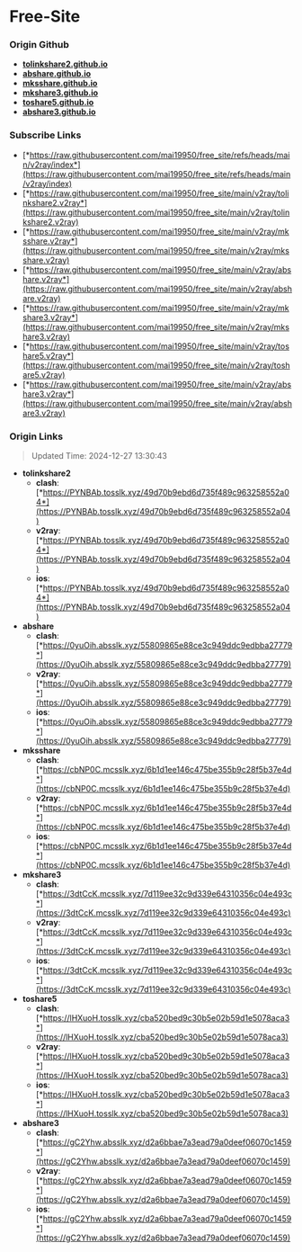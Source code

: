 # Free-Site

### Origin Github

- [**tolinkshare2.github.io**](https://github.com/tolinkshare2/tolinkshare2.github.io)
- [**abshare.github.io**](https://github.com/abshare/abshare.github.io)
- [**mksshare.github.io**](https://github.com/mksshare/mksshare.github.io)
- [**mkshare3.github.io**](https://github.com/mkshare3/mkshare3.github.io)
- [**toshare5.github.io**](https://github.com/toshare5/toshare5.github.io)
- [**abshare3.github.io**](https://github.com/abshare3/abshare3.github.io)

### Subscribe Links

- [*https://raw.githubusercontent.com/mai19950/free_site/refs/heads/main/v2ray/index*](https://raw.githubusercontent.com/mai19950/free_site/refs/heads/main/v2ray/index)
- [*https://raw.githubusercontent.com/mai19950/free_site/main/v2ray/tolinkshare2.v2ray*](https://raw.githubusercontent.com/mai19950/free_site/main/v2ray/tolinkshare2.v2ray)
- [*https://raw.githubusercontent.com/mai19950/free_site/main/v2ray/mksshare.v2ray*](https://raw.githubusercontent.com/mai19950/free_site/main/v2ray/mksshare.v2ray)
- [*https://raw.githubusercontent.com/mai19950/free_site/main/v2ray/abshare.v2ray*](https://raw.githubusercontent.com/mai19950/free_site/main/v2ray/abshare.v2ray)
- [*https://raw.githubusercontent.com/mai19950/free_site/main/v2ray/mkshare3.v2ray*](https://raw.githubusercontent.com/mai19950/free_site/main/v2ray/mkshare3.v2ray)
- [*https://raw.githubusercontent.com/mai19950/free_site/main/v2ray/toshare5.v2ray*](https://raw.githubusercontent.com/mai19950/free_site/main/v2ray/toshare5.v2ray)
- [*https://raw.githubusercontent.com/mai19950/free_site/main/v2ray/abshare3.v2ray*](https://raw.githubusercontent.com/mai19950/free_site/main/v2ray/abshare3.v2ray)

### Origin Links

> Updated Time: 2024-12-27 13:30:43

- **tolinkshare2**
  - **clash**: [*https://PYNBAb.tosslk.xyz/49d70b9ebd6d735f489c963258552a04*](https://PYNBAb.tosslk.xyz/49d70b9ebd6d735f489c963258552a04)
  - **v2ray**: [*https://PYNBAb.tosslk.xyz/49d70b9ebd6d735f489c963258552a04*](https://PYNBAb.tosslk.xyz/49d70b9ebd6d735f489c963258552a04)
  - **ios**: [*https://PYNBAb.tosslk.xyz/49d70b9ebd6d735f489c963258552a04*](https://PYNBAb.tosslk.xyz/49d70b9ebd6d735f489c963258552a04)
- **abshare**
  - **clash**: [*https://0yuOih.absslk.xyz/55809865e88ce3c949ddc9edbba27779*](https://0yuOih.absslk.xyz/55809865e88ce3c949ddc9edbba27779)
  - **v2ray**: [*https://0yuOih.absslk.xyz/55809865e88ce3c949ddc9edbba27779*](https://0yuOih.absslk.xyz/55809865e88ce3c949ddc9edbba27779)
  - **ios**: [*https://0yuOih.absslk.xyz/55809865e88ce3c949ddc9edbba27779*](https://0yuOih.absslk.xyz/55809865e88ce3c949ddc9edbba27779)
- **mksshare**
  - **clash**: [*https://cbNP0C.mcsslk.xyz/6b1d1ee146c475be355b9c28f5b37e4d*](https://cbNP0C.mcsslk.xyz/6b1d1ee146c475be355b9c28f5b37e4d)
  - **v2ray**: [*https://cbNP0C.mcsslk.xyz/6b1d1ee146c475be355b9c28f5b37e4d*](https://cbNP0C.mcsslk.xyz/6b1d1ee146c475be355b9c28f5b37e4d)
  - **ios**: [*https://cbNP0C.mcsslk.xyz/6b1d1ee146c475be355b9c28f5b37e4d*](https://cbNP0C.mcsslk.xyz/6b1d1ee146c475be355b9c28f5b37e4d)
- **mkshare3**
  - **clash**: [*https://3dtCcK.mcsslk.xyz/7d119ee32c9d339e64310356c04e493c*](https://3dtCcK.mcsslk.xyz/7d119ee32c9d339e64310356c04e493c)
  - **v2ray**: [*https://3dtCcK.mcsslk.xyz/7d119ee32c9d339e64310356c04e493c*](https://3dtCcK.mcsslk.xyz/7d119ee32c9d339e64310356c04e493c)
  - **ios**: [*https://3dtCcK.mcsslk.xyz/7d119ee32c9d339e64310356c04e493c*](https://3dtCcK.mcsslk.xyz/7d119ee32c9d339e64310356c04e493c)
- **toshare5**
  - **clash**: [*https://lHXuoH.tosslk.xyz/cba520bed9c30b5e02b59d1e5078aca3*](https://lHXuoH.tosslk.xyz/cba520bed9c30b5e02b59d1e5078aca3)
  - **v2ray**: [*https://lHXuoH.tosslk.xyz/cba520bed9c30b5e02b59d1e5078aca3*](https://lHXuoH.tosslk.xyz/cba520bed9c30b5e02b59d1e5078aca3)
  - **ios**: [*https://lHXuoH.tosslk.xyz/cba520bed9c30b5e02b59d1e5078aca3*](https://lHXuoH.tosslk.xyz/cba520bed9c30b5e02b59d1e5078aca3)
- **abshare3**
  - **clash**: [*https://gC2Yhw.absslk.xyz/d2a6bbae7a3ead79a0deef06070c1459*](https://gC2Yhw.absslk.xyz/d2a6bbae7a3ead79a0deef06070c1459)
  - **v2ray**: [*https://gC2Yhw.absslk.xyz/d2a6bbae7a3ead79a0deef06070c1459*](https://gC2Yhw.absslk.xyz/d2a6bbae7a3ead79a0deef06070c1459)
  - **ios**: [*https://gC2Yhw.absslk.xyz/d2a6bbae7a3ead79a0deef06070c1459*](https://gC2Yhw.absslk.xyz/d2a6bbae7a3ead79a0deef06070c1459)
